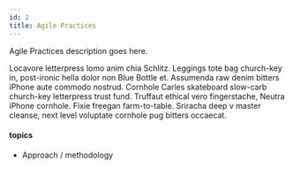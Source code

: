```yaml
---
id: 2
title: Agile Practices
---
```


Agile Practices description goes here.

Locavore letterpress lomo anim chia Schlitz. Leggings tote bag church-key in, post-ironic hella dolor non Blue Bottle et. Assumenda raw denim bitters iPhone aute commodo nostrud. Cornhole Carles skateboard slow-carb church-key letterpress trust fund. Truffaut ethical vero fingerstache, Neutra iPhone cornhole. Fixie freegan farm-to-table. Sriracha deep v master cleanse, next level voluptate cornhole pug bitters occaecat.

#### topics
- Approach / methodology

